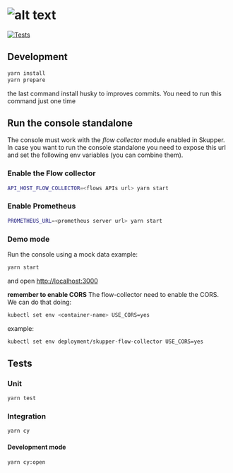 # ![alt text](https://user-images.githubusercontent.com/79913332/225248562-80d8f046-dba6-4b1e-94d2-75b4ece046f0.png)

[![Tests](https://github.com/skupperproject/skupper-console/actions/workflows/skupper-console.yml/badge.svg)](https://github.com/skupperproject/skupper-console/actions/workflows/skupper-console.yml)

## Development

```bash
yarn install
yarn prepare
```

the last command install husky to improves commits. You need to run this command just one time

## Run the console standalone

The console must work with the *flow collector* module enabled in Skupper. In case you want to run the console standalone you need to expose this url and set the following env variables (you can combine them).

### Enable the Flow collector

```bash
API_HOST_FLOW_COLLECTOR=<flows APIs url> yarn start
```

### Enable Prometheus

```bash
PROMETHEUS_URL=<prometheus server url> yarn start
```

### Demo mode

Run the console using a mock data example:

```bash
yarn start
```

and open <http://localhost:3000>

**remember to enable CORS**
The flow-collector need to enable the CORS. We can do that doing:

```bash
kubectl set env <container-name> USE_CORS=yes
```

example:

```bash
kubectl set env deployment/skupper-flow-collector USE_CORS=yes
```

## Tests

### Unit

```bash
yarn test
```

### Integration

```bash
yarn cy
```

#### Development mode

```bash
yarn cy:open
```

